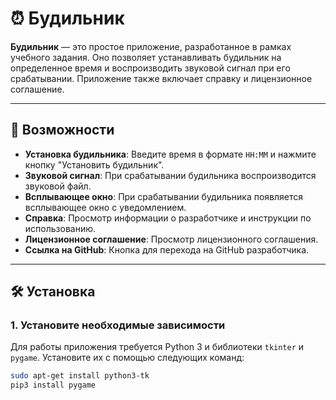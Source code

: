 # ⏰ Будильник

**Будильник** — это простое приложение, разработанное в рамках учебного задания. Оно позволяет устанавливать будильник на определенное время и воспроизводить звуковой сигнал при его срабатывании. Приложение также включает справку и лицензионное соглашение.

---

## 🌟 Возможности

- **Установка будильника**: Введите время в формате `HH:MM` и нажмите кнопку "Установить будильник".
- **Звуковой сигнал**: При срабатывании будильника воспроизводится звуковой файл.
- **Всплывающее окно**: При срабатывании будильника появляется всплывающее окно с уведомлением.
- **Справка**: Просмотр информации о разработчике и инструкции по использованию.
- **Лицензионное соглашение**: Просмотр лицензионного соглашения.
- **Ссылка на GitHub**: Кнопка для перехода на GitHub разработчика.

---

## 🛠️ Установка

### 1. Установите необходимые зависимости

Для работы приложения требуется Python 3 и библиотеки `tkinter` и `pygame`. Установите их с помощью следующих команд:

```bash
sudo apt-get install python3-tk
pip3 install pygame
